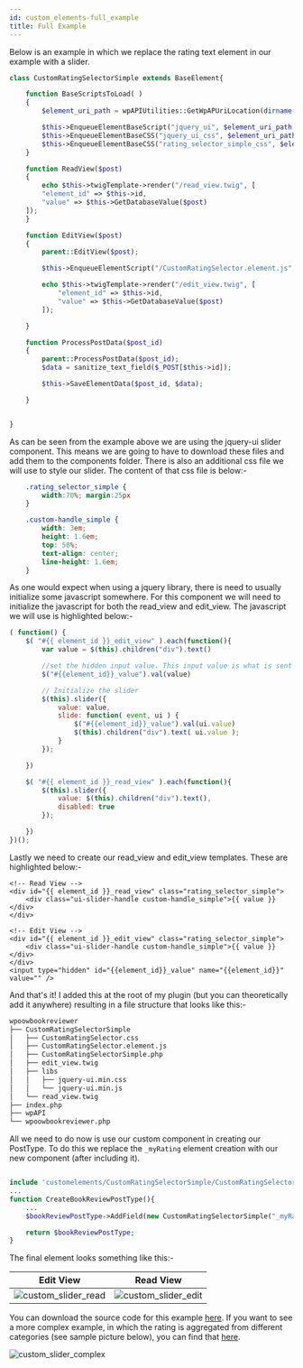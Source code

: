 ```yaml
---
id: custom_elements-full_example
title: Full Example
---
```

Below is an example in which we replace the rating text element in our example with a slider.

```php
class CustomRatingSelectorSimple extends BaseElement{

    function BaseScriptsToLoad( )
    {
        $element_uri_path = wpAPIUtilities::GetWpAPUriLocation(dirname(__FILE__)). "/";

        $this->EnqueueElementBaseScript("jquery_ui", $element_uri_path  . "libs/jquery-ui.min.js",[], ["jquery"], "1.0.0", true);
        $this->EnqueueElementBaseCSS("jquery_ui_css", $element_uri_path . "libs/jquery-ui.min.css", [], "1.0.0", $media = 'all');
        $this->EnqueueElementBaseCSS("rating_selector_simple_css", $element_uri_path . "CustomRatingSelector.css", [], "1.0.0", $media = 'all');
    }

    function ReadView($post)
    {
        echo $this->twigTemplate->render("/read_view.twig", [
        "element_id" => $this->id,
        "value" => $this->GetDatabaseValue($post)
    ]);
    }

    function EditView($post)
    {
        parent::EditView($post);

        $this->EnqueueElementScript("/CustomRatingSelector.element.js", ["element_id" => $this->id]);

        echo $this->twigTemplate->render("/edit_view.twig", [
            "element_id" => $this->id,
            "value" => $this->GetDatabaseValue($post)
        ]);

    }

    function ProcessPostData($post_id)
    {
        parent::ProcessPostData($post_id);
        $data = sanitize_text_field($_POST[$this->id]);

        $this->SaveElementData($post_id, $data);

    }


}
```

As can be seen from the example above we are using the jquery-ui slider component. This means we are going to have to download
these files and add them to the components folder. There is also an additional css file we will use to style our slider. The content
of that css file is below:-

```css
    .rating_selector_simple {
        width:70%; margin:25px
    }

    .custom-handle_simple {
        width: 3em;
        height: 1.6em;
        top: 50%;
        text-align: center;
        line-height: 1.6em;
    }
```

As one would expect when using a jquery library, there is need to usually initialize some javascript somewhere.
For this component we will need to initialize the javascript for both the read_view and edit_view. The javascript we will use
is highlighted below:-

```js
( function() {
    $( "#{{ element_id }}_edit_view" ).each(function(){
        var value = $(this).children("div").text()

        //set the hidden input value. This input value is what is sent back when a post occurs
        $("#{{element_id}}_value").val(value)

        // Initialize the slider
        $(this).slider({
            value: value,
            slide: function( event, ui ) {
                $("#{{element_id}}_value").val(ui.value)
                $(this).children("div").text( ui.value );
            }
        });

    })

    $( "#{{ element_id }}_read_view" ).each(function(){
        $(this).slider({
            value: $(this).children("div").text(),
            disabled: true
        });

    })
})();
```

Lastly we need to create our read_view and edit_view templates. These are highlighted below:-

```twig
<!-- Read View -->
<div id="{{ element_id }}_read_view" class="rating_selector_simple">
    <div class="ui-slider-handle custom-handle_simple">{{ value }}</div>
</div>

```

```twig
<!-- Edit View -->
<div id="{{ element_id }}_edit_view" class="rating_selector_simple">
    <div class="ui-slider-handle custom-handle_simple">{{ value }}</div>
</div>
<input type="hidden" id="{{element_id}}_value" name="{{element_id}}" value="" />

```

And that's it! I added this at the root of my plugin (but you can theoretically add it anywhere) resulting in a file
structure that looks like this:-

```bash
wpoowbookreviewer
├── CustomRatingSelectorSimple
│   ├── CustomRatingSelector.css
│   ├── CustomRatingSelector.element.js
│   ├── CustomRatingSelectorSimple.php
│   ├── edit_view.twig
│   ├── libs
│   │   ├── jquery-ui.min.css
│   │   └── jquery-ui.min.js
│   └── read_view.twig
├── index.php
├── wpAPI
└── wpoowbookreviewer.php
```

All we need to do now is use our custom component in creating our PostType. To do this we replace the `_myRating` element
creation with our new component (after including it).

```php

include 'customelements/CustomRatingSelectorSimple/CustomRatingSelectorSimple.php';
...
function CreateBookReviewPostType(){
    ...
    $bookReviewPostType->AddField(new CustomRatingSelectorSimple("_myRating", "My Rating"));

    return $bookReviewPostType;
}

```

The final element looks something like this:-

| Edit View     | Read View     |
| ------------- | ------------- |
| ![custom_slider_read](/images/slider_example_edit.png)    |  ![custom_slider_edit](/images/slider_example_view.png) |

You can download the source code for this example [here](https://github.com/walisc/wpAPI/tree/master/docs/customelements/CustomRatingSelectorSimple). If you want to see a more complex example, in which the rating
 is aggregated from different categories (see sample picture below), you can find that [here](https://github.com/walisc/wpAPI/tree/master/docs/customelements/CustomRatingSelector).


![custom_slider_complex](/images/slider_complex_example.png)